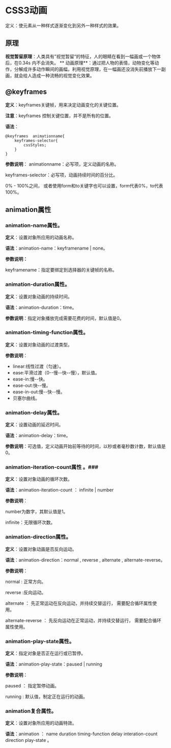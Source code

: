 # CSS3动画 #

定义：使元素从一种样式逐渐变化到另外一种样式的效果。

## 原理 ##

**视觉暂留原理**：人类具有”视觉暂留“的特征，人的眼睛在看到一幅画或一个物体后，在0.34s 内不会消失。
**
动画原理**：通过把人物的表情，动物变化等动作，分解成许多动作瞬间的画幅，利用视觉原理，在一幅画还没消失前播放下一副画，就会给人造成一种流畅的视觉变化效果。

## @keyframes ##
**定义**：keyframes关键帧，用来决定动画变化的关键位置。

**注意**：keyframes 控制关键位置，并不是所有的位置。

**语法**：

	@keyframes  animationname{
		keyframes-selector{
			cssStyles;
		}
	}

**参数说明**：
animationname：必写项，定义动画的名称。

keyframes-selector：必写项，动画持续时间的百分比。

0% - 100%之间， 或者使用form和to关键字也可以设置，form代表0%，to代表100%。

## animation属性 ##

### animation-name属性。 ###

**定义**：设置对象所应用的动画名称。

**语法**：animation-name：keyframename  |   none。

**参数说明：**

keyframename：指定要绑定到选择器的关键帧的名称。

### animation-duration属性。 ###

**定义**：设置对象动画的持续时间。

**语法**：animation-duration：time。

**参数说明**：指定对象播放完成需要花费的时间，默认值是0。

### animation-timing-function属性。 ###

**定义**：设置对象动画的过渡类型。

**参数说明**：

- linear:线性过渡（匀速）。
- ease:平滑过渡（0--慢--快--慢），默认值。
- ease-in:慢--快。
- ease-out:快--慢。
- ease-in-out:慢--快--慢。
- 贝塞尔曲线。

### animation-delay属性。 ###

**定义**：设置动画的延迟时间。

**语法**：animation-delay：time。

**参数说明**：可选值，定义动画开始前等待的时间，以秒或者毫秒数计数，默认值是0。

### animation-iteration-count属性 。###

**定义**：设置对象动画的循环次数。

**语法**：animation-iteration-count ： infinite | number

**参数说明**：

number为数字，其默认值是1。

infinite：无限循环次数。

### animation-direction属性。 ###

**定义**：设置对象动画是否反向运动。

**语法**：animation-direction：normal , reverse , alternate , alternate-reverse。

**参数说明**：

normal : 正常方向。

reverse :反向运动。

alternate ： 先正常运动在反向运动，并持续交替运行， 需要配合循环属性使用。

alternate-reverse ： 先反向运动在正常运动，并持续交替运行， 需要配合循环属性使用。

### animation-play-state属性。 ###

**定义**：指定对象是否正在运行或已暂停。

**语法**：animation-play-state：paused | running

**参数说明**：

paused ： 指定暂停动画。

running : 默认值，制定正在运行的动画。

### animation复合属性。 ###

**定义**：设置对象所应用的动画特效。

**语法**：animation ： name duration timing-function delay interation-count direction  play-state	。